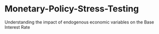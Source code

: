 # Monetary-Policy-Stress-Testing
Understanding the impact of endogenous economic variables on the Base Interest Rate

